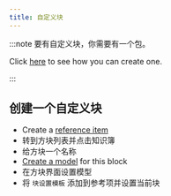 ```yaml
---
title: 自定义块
---
```


:::note 要有自定义块，你需要有一个包。

Click [here](pack#create-a-pack) to see how you can create one.

:::

## 创建一个自定义块

* Create a [reference item](custom-items)
* 转到方块列表并点击知识簿
* 给方块一个名称
* [Create a model](custom-models) for this block
* 在方块界面设置模型
* 将 `块设置模板` 添加到参考项并设置当前块
